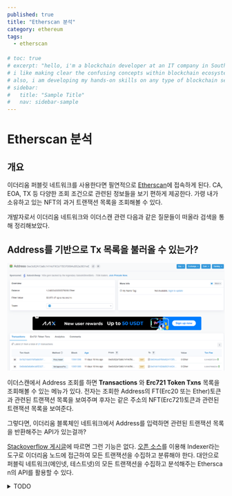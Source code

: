 ```yaml
---
published: true
title: "Etherscan 분석"
category: ethereum
tags:
  - etherscan

# toc: true
# excerpt: "hello, i'm a blockchain developer at an IT company in South Korea.
# i like making clear the confusing concepts within blockchain ecosystem.
# also, i am developing my hands-on skills on any type of blockchain service."
# sidebar:
#   title: "Sample Title"
#   nav: sidebar-sample
---
```


# Etherscan 분석

## 개요

이더리움 퍼블릿 네트워크를 사용한다면 필연적으로 [Etherscan](https://etherscan.io/)에 접속하게 된다. 
CA, EOA, TX 등 다양한 조회 조건으로 관련된 정보들을 보기 편하게 제공한다. 가령 내가 소유하고 있는 NFT의 과거 트랜잭션 목록을 조회해볼 수 있다.

개발자로서 이더리움 네트워크와 이더스캔 관련 다음과 같은 질문들이 떠올라 검색을 통해 정리해보았다.

## Address를 기반으로 Tx 목록을 불러올 수 있는가?

![](../assets/images/2022-01-18-14-30-18.png)

이더스캔에서 Address 조회를 하면 **Transactions** 와 **Erc721 Token Txns** 목록을 조회해볼 수 있는 메뉴가 있다. 
전자는 조회한 Address의 FT(Erc20 또는 Ether)토큰과 관련된 트랜잭션 목록을 보여주며
후자는 같은 주소의 NFT(Erc721)토큰과 관련된 트랜잭션 목록을 보여준다.

그렇다면, 이더리움 블록체인 네트워크에서 Address를 입력하면 관련된 트랜잭션 목록을 반환해주는 API가 있는걸까?

[Stackoverflow 게시글](https://stackoverflow.com/questions/36291117/how-to-get-ethereum-transaction-list-by-address)에 따르면 그런 기능은 없다.
[오픈 소스](https://github.com/Adamant-im/ETH-transactions-storage)를 이용해 Indexer라는 도구로 이더리움 노드에 접근하여 모든 트랜잭션을 수집하고 분류해야 한다.
대안으로 퍼블릭 네트워크(메인넷, 테스트넷)의 모든 트랜잭션을 수집하고 분석해주는 Ethersca n의 API를 활용할 수 있다.

<details>
<summary>TODO</summary>
<div markdown="1">

스택오버플로우의 게시글을 더 정확히 이해하기 위해 직접 분석해봐야할 것들:

* 이더리움 노드 API 분석
* Erc20, Erc721 API 분석

</div>
</details>